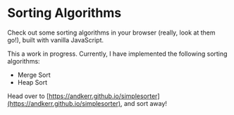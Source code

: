 Sorting Algorithms
==================
Check out some sorting algorithms in your browser (really, look at them go!),
built with vanilla JavaScript.

This a work in progress. Currently, I have implemented the following sorting algorithms:
-   Merge Sort
-   Heap Sort

Head over to [https://andkerr.github.io/simplesorter](https://andkerr.github.io/simplesorter), and sort away!
